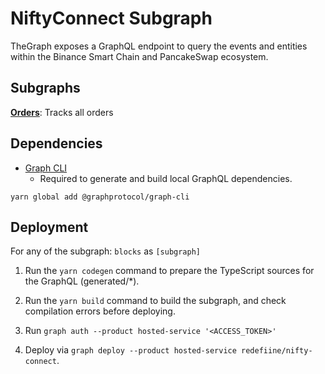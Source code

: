 # NiftyConnect Subgraph

TheGraph exposes a GraphQL endpoint to query the events and entities within the Binance Smart Chain and PancakeSwap ecosystem.

## Subgraphs

**[Orders](https://thegraph.com/hosted-service/subgraph/redefiine/nifty-connect)**: Tracks all orders

## Dependencies

- [Graph CLI](https://github.com/graphprotocol/graph-cli)
  - Required to generate and build local GraphQL dependencies.

```shell
yarn global add @graphprotocol/graph-cli
```

## Deployment

For any of the subgraph: `blocks` as `[subgraph]`

1. Run the `yarn codegen` command to prepare the TypeScript sources for the GraphQL (generated/\*).

2. Run the `yarn build` command to build the subgraph, and check compilation errors before deploying.

3. Run `graph auth --product hosted-service '<ACCESS_TOKEN>'`

4. Deploy via `graph deploy --product hosted-service redefiine/nifty-connect`.
